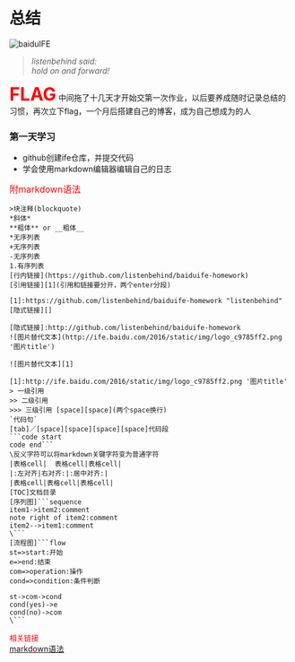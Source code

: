 # 总结
![baiduIFE](http://ife.baidu.com/2016/static/img/logo_c9785ff2.png 'baiduIFE')
>*listenbehind said:*  
>*hold on and forward!*

<font color=red size=6>**FLAG**</font> 中间拖了十几天才开始交第一次作业，以后要养成随时记录总结的习惯，再次立下flag，一个月后搭建自己的博客，成为自己想成为的人

### 第一天学习
- github创建ife仓库，并提交代码
- 学会使用markdown编辑器编辑自己的日志

<font color=red size=3>附markdown语法</font>
```
>块注释(blockquote)
*斜体*
**粗体** or __粗体__
*无序列表
+无序列表
-无序列表
1.有序列表
[行内链接](https://github.com/listenbehind/baiduife-homework)
[引用链接][1](引用和链接要分开，两个enter分段)

[1]:https://github.com/listenbehind/baiduife-homework "listenbehind"
[隐式链接][]

[隐式链接]:http://github.com/listenbehind/baiduife-homework
![图片替代文本](http://ife.baidu.com/2016/static/img/logo_c9785ff2.png '图片title')

![图片替代文本][1]

[1]:http://ife.baidu.com/2016/static/img/logo_c9785ff2.png '图片title'
> 一级引用
>> 二级引用
>>> 三级引用 [space][space](两个space换行)
`代码句`
[tab]／[space][space][space][space]代码段
```code start
code end```
\反义字符可以将markdown关键字符变为普通字符
|表格cell|  表格cell|表格cell|
|:左对齐|右对齐:|:居中对齐:|
|表格cell|表格cell|表格cell|
[TOC]文档目录
[序列图]```sequence
item1->item2:comment
note right of item2:comment
item2-->item1:comment
\```
[流程图]```flow
st=>start:开始
e=>end:结束
com=>operation:操作
cond=>condition:条件判断

st->com->cond
cond(yes)->e
cond(no)->com
\```
```
<font color=red size=2>相关链接</font>  
[markdown语法](https://www.appinn.com/markdown/)













